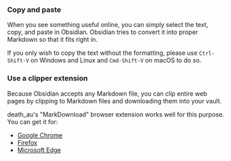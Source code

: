 ### Copy and paste

When you see something useful online, you can simply select the text, copy, and paste in Obsidian. Obsidian tries to convert it into proper Markdown so that it fits right in.

If you only wish to copy the text without the formatting, please use `Ctrl-Shift-V` on Windows and Linux and `Cmd-Shift-V` on macOS to do so.

### Use a clipper extension

Because Obsidian accepts any Markdown file, you can clip entire web pages by clipping to Markdown files and downloading them into your vault.

death_au's "MarkDownload" browser extension works well for this purpose. You can get it for:

- [Google Chrome](https://chrome.google.com/webstore/detail/markdownload-markdown-web/pcmpcfapbekmbjjkdalcgopdkipoggdi)
- [Firefox](https://addons.mozilla.org/en-GB/firefox/addon/markdownload/)
- [Microsoft Edge](https://microsoftedge.microsoft.com/addons/detail/markdownload-markdown-w/hajanaajapkhaabfcofdjgjnlgkdkknm)
